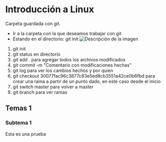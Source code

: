 # Introducción a Linux

Carpeta guardada con git.

* Ir a la carpeta con la que deseamos trabajar con git
* Estando en el directorio: git init
![Descripción de la imagen](/img/Captura%20de%20pantalla%202025-08-01%20002622.png)

1. git init
1. git status en directorio
2. git add . para agregar todos los archivos modificados
3. git commit -m "Comentario con modificaciones hechas"
4. git log para ver los cambios hechos y por quien
5. git checkout 30077fac96c3877c83e5ed8cb3551a42ce0b6fbd para crear una rama a partir de un punto dado, en este caso desde el inicio
6. git switch master para volver a master
7. git branch para ver ramas

## Temas 1

### Subtema 1

Esta es una prueba
